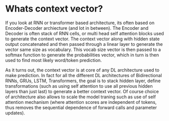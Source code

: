 # Whats context vector?

If you look at RNN or transformer based architecture, its often based on Encoder-Decoder archiecture (and lot in between). The Encoder and Decoder is often stack of RNN cells, 
or multi head self attention blocks used to generate the context vector. The context vector along with hidden state output concatenated and then passed through a linear layer to generate the vector same size as vocabulary.
This vocab size vector is then passed to a softmax function to generate the probabilities vector, which in turn is then used to find most likely word/token prediction.

As it turns out, the context vector is at core of any DL architecture used to make prediction. In fact for all the different DL architectures of Bidirectional RNNs, GRUs, LSTM, Transformers, the goal is to stack hidden layer, define transformations (such as using self attention to use all previous hidden layers than just last) to generate a better context vector. Of course choice of architecture also allows to scale the model traning such as use of  self attention mechanism (where attention scores are independent of tokens, thus removes the sequential dependence of forward calls and parameter updates).
